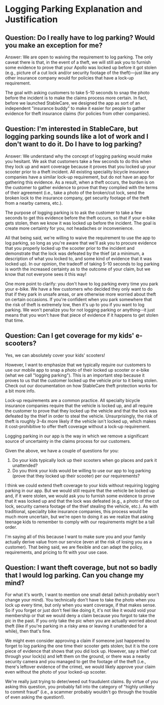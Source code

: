 # Logging Parking Explanation and Justification 

## Question: Do I really have to log parking? Would you make an exception for me?

Answer: We are open to waiving the requirement to log parking. The only caveat there is that, in the event of a theft, we will still ask you to furnish some evidence to prove that your Apollo was locked up before it got stolen (e.g., picture of a cut lock and/or security footage of the theft)—just like any other insurance company would for policies that have a lock-up requirement.

The goal with asking customers to take 5-10 seconds to snap the photo before the incident is to make the claims process more certain. In fact, before we launched StableCare, we designed the app as sort of an independent "insurance buddy" to make it easier for people to gather evidence for theft insurance claims (for policies from other companies).

## Question: I'm interested in StableCare, but logging parking sounds like a lot of work and I don't want to do it. Do I have to log parking?

Answer: We understand why the concept of logging parking would make you hesitant. We ask that customers take a few seconds to do this when they lock up and want coverage because it proves that you locked up your scooter prior to a theft incident. All existing speciality bicycle insurance companies have a similar lock-up requirement, but do not have an app for gathering this evidence. As a result, when a theft occurs, the burden is on the customer to gather evidence to prove that they complied with the terms of their agreement (i.e., take a photo of the broken/cut lock, send the broken lock to the insurance company, get security footage of the theft from a nearby camera, etc.).

The purpose of logging parking is to ask the customer to take a few seconds to get this evidence before the theft occurs, so that if your e-bike gets stolen, then we know it was locked up before the incident. The goal is create more certainty for you, not headaches or inconvenience.

All that being said, we're willing to waive the requirement to use the app to log parking, so long as you're aware that we'll ask you to procure evidence that you properly locked up the scooter prior to the incident and demonstrate that the lock was defeated by the thief (at a minimum, a description of what you locked to, and some kind of evidence that it was locked up). In our opinion, the tradeoff of taking 5-10 seconds to log parking is worth the increased certainty as to the outcome of your claim, but we know that not everyone sees it this way!

One more point to clarify: you don't have to log parking every time you park your e-bike. We have a few customers who decided they only want to do that if they park in unsafe areas, or are otherwise more worried about theft on certain occasions. If you're confident when you park somewhere that the risk of theft is extremely low, then it's up to you if you want to log parking. We won't penalize you for not logging parking or anything--it just means that you won't have that piece of evidence if it happens to get stolen that time.

## Question: Can I get coverage for my kids' e-scooters?

Yes, we can absolutely cover your kids' scooters!

However, I want to emphasize that we typically require our customers to use our mobile app to snap a photo of their locked up scooter or e-bike (what we call "logging parking"). This is an important step because it proves to us that the customer locked up the vehicle prior to it being stolen. Check out our documentation on how StableCare theft protection works for a bit more info.

Lock-up requirements are a common practice. All specialty bicycle insurance companies require that the vehicle is locked up, and all require the customer to prove that they locked up the vehicle and that the lock was defeated by the thief in order to steal the vehicle. Unsurprisingly, the risk of theft is roughly 3-4x more likely if the vehicle isn't locked up, which makes it cost-prohibitive to offer theft coverage without a lock-up requirement.

Logging parking in our app is the way in which we remove a significant source of uncertainty in the claims process for our customers.

Given the above, we have a couple of questions for you:

1. Do your kids typically lock up their scooters when go places and park it unattended?
2. Do you think your kids would be willing to use our app to log parking (prove that they locked up their scooter) per our requirements?

I think we could extend theft coverage to your kids without requiring logging parking in our app. But we would still require that the vehicle be locked up and, if it were stolen, we would ask you to furnish some evidence to prove that it was locked up and that the lock was defeated (e.g., a photo of the cut lock, security camera footage of the thief stealing the vehicle, etc.). As with traditional, speciality bike insurance companies, this process would be much more uncertain, but we're open to doing it as we realize that asking teenage kids to remember to comply with our requirements might be a tall order.

I'm saying all of this because I want to make sure you and your family actually derive value from our service (even at the risk of losing you as a customer). That being said, we are flexible and can adapt the policy, requirements, and pricing to fit with your use case.

## Question: I want theft coverage, but not so badly that I would log parking. Can you change my mind?

For what it's worth, I want to mention one small detail (which probably won't change your mind). You technically don't have to take the photo when you lock up every time, but only when you want coverage, if that makes sense. So if you forget or just don't feel like doing it, it's not like it would void your membership or that we would deny a claim because you forgot to take the pic in the past. If you only take the pic when you are actually worried about theft (like if you're parking in a risky area or leaving it unattended for a while), then that's fine.

We might even consider approving a claim if someone just happened to forget to log parking the one time their scooter gets stolen; but it is the core piece of evidence that shows that you did lock up. However, say a thief cut through your lock(s) and left them on the ground, or there was a nearby security camera and you managed to get the footage of the theft (i.e., there's leftover evidence of the crime), we would likely approve your claim even without the photo of your locked-up scooter.

We're really just trying to deter/weed out fraudulent claims. By virtue of you asking this question, you probably fall into the category of "highly unlikely to commit fraud" (i.e., a scammer probably wouldn't go through the trouble of even asking the question!).
